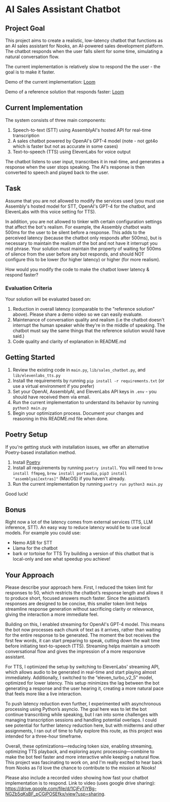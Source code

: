 # AI Sales Assistant Chatbot

## Project Goal

This project aims to create a realistic, low-latency chatbot that functions as an AI sales assistant for Nooks, an AI-powered sales development platform.
The chatbot responds when the user falls silent for some time, simulating a natural conversation flow.

The current implementation is relatively slow to respond the the user - the goal is to make it faster.

Demo of the current implementation: [Loom](https://www.loom.com/share/c276d63215b9435b89c72a7e02cdb173)

Demo of a reference solution that responds faster: [Loom](https://www.loom.com/share/7ef5215244e941aba41c543433e67578)

## Current Implementation

The system consists of three main components:

1. Speech-to-text (STT) using AssemblyAI's hosted API for real-time transcription
2. A sales chatbot powered by OpenAI's GPT-4 model (note - not gpt4o which is faster but not as accurate in some cases)
3. Text-to-speech (TTS) using ElevenLabs for voice output

The chatbot listens to user input, transcribes it in real-time, and generates a response when the user stops speaking. The AI's response is then converted to speech and played back to the user.

## Task

Assume that you are not allowed to modify the services used (you must use Assembly's hosted model for STT, OpenAI's GPT-4 for the chatbot, and ElevenLabs with this voice setting for TTS).

In addition, you are not allowed to tinker with certain configuration settings that affect the bot's realism. For example, the Assembly chatbot waits 500ms for the user to be silent before a response. This adds to the perceived latency (because the chatbot only responds after 500ms), but is necessary to maintain the realism of the bot and not have it interrupt you mid phrase. Your solution must maintain the property of waiting for 500ms of silence from the user before any bot responds, and should NOT configure this to be lower (for higher latency) or higher (for more realism).

How would you modify the code to make the chatbot lower latency & respond faster?

### Evaluation Criteria

Your solution will be evaluated based on:

1. Reduction in overall latency (comparable to the "reference solution" above). Please share a demo video so we can easily evaluate.
2. Maintenance of conversation quality and realism (i.e the chatbot doesn't interrupt the human speaker while they're in the middle of speaking. The chatbot must say the same things that the reference solution would have said.)
3. Code quality and clarity of explanation in README.md


## Getting Started

1. Review the existing code in `main.py`, `lib/sales_chatbot.py`, and `lib/elevenlabs_tts.py`
2. Install the requirements by running `pip install -r requirements.txt` (or use a virtual environment if you prefer)
3. Set your OpenAI, AssemblyAI, and ElevenLabs API keys in `.env` - you should have received them via email.
4. Run the current implementation to understand its behavior by running `python3 main.py`
5. Begin your optimization process. Document your changes and reasoning in this README.md file when done.

## Poetry Setup

If you're getting stuck with installation issues, we offer an alternative Poetry-based installation method.

1. Install [Poetry](https://python-poetry.org/docs/#installing-with-pipx)
2. Install all requirements by running `poetry install`. You will need to `brew install ffmpeg`, `brew install portaudio`, `pip3 install "assemblyai[extras]"` (MacOS) if you haven't already.
3. Run the current implementation by running `poetry run python3 main.py`

Good luck!

## Bonus

Right now a lot of the latency comes from external services (TTS, LLM inference, STT). An easy way to reduce latency would be to use local models.
For example you could use:

- Nemo ASR for STT
- Llama for the chatbot
- bark or tortoise for TTS
  Try building a version of this chatbot that is local-only and see what speedup you achieve!


## Your Approach

Please describe your approach here.
First, I reduced the token limit for responses to 50, which restricts the chatbot’s response length and allows it to produce short, focused answers much faster. Since the assistant’s responses are designed to be concise, this smaller token limit helps streamline response generation without sacrificing clarity or relevance, giving the interaction a more immediate feel.

Building on this, I enabled streaming for OpenAI's GPT-4 model. This means the bot now processes each chunk of text as it arrives, rather than waiting for the entire response to be generated. The moment the bot receives the first few words, it can start preparing to speak, cutting down the wait time before initiating text-to-speech (TTS). Streaming helps maintain a smooth conversational flow and gives the impression of a more responsive assistant.

For TTS, I optimized the setup by switching to ElevenLabs' streaming API, which allows audio to be generated in real-time and start playing almost immediately. Additionally, I switched to the “eleven_turbo_v2_5” model, optimized for lower latency. This setup minimizes the lag between the bot generating a response and the user hearing it, creating a more natural pace that feels more like a live interaction.

To push latency reduction even further, I experimented with asynchronous processing using Python’s asyncio. The goal here was to let the bot continue transcribing while speaking, but I ran into some challenges with managing transcription sessions and handling potential overlaps. I could see potential for further latency reduction here, but with midterms and other assignments, I ran out of time to fully explore this route, as this project was intended for a three-hour timeframe.

Overall, these optimizations—reducing token size, enabling streaming, optimizing TTS playback, and exploring async processing—combine to make the bot feel faster and more interactive while keeping a natural flow. This project was fascinating to work on, and I'm really excited to hear back from Nooks as I’d love the chance to contribute to the mission at Nooks!


Please also include a recorded video showing how fast your chatbot implementation is to respond.
Link to video (uses google drive sharing): https://drive.google.com/file/d/1CjFyTjYBg-NGZb5qKsBF_pCGjPOSEfkx/view?usp=sharing.

